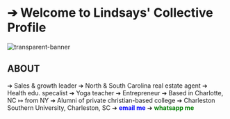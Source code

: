 # ➔ Welcome to Lindsays' Collective Profile
![transparent-banner](https://github.com/user-attachments/assets/cebc4a94-c652-4d22-81d0-21337dd2c1e8)
## ABOUT 
➔  Sales & growth leader ➔ North & South Carolina real estate agent ➔ Health edu. specalist ➔ Yoga teacher ➔ Entrepreneur 
➔  Based in Charlotte, NC ↦ from NY
➔  Alumni of private christian-based college ➔ Charleston Southern University, Charleston, SC
➔  <a href="mailto:CarusoL1992@gmail.com?subject=Hi%20There!&body=Hi%20There!" style="text-decoration: none; color: blue; font-weight: bold;">email me</a> 
➔ <a href="https://wa.me/18034314330?text=Hi%20there!" target="_blank" style="text-decoration: none; color: green; font-weight: bold;">whatsapp me</a>


